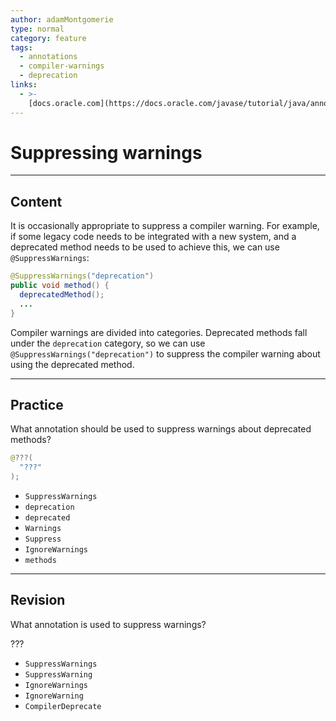 ```yaml
---
author: adamMontgomerie
type: normal
category: feature
tags:
  - annotations
  - compiler-warnings
  - deprecation
links:
  - >-
    [docs.oracle.com](https://docs.oracle.com/javase/tutorial/java/annotations/predefined.html){website}
---
```


# Suppressing warnings


---

## Content

It is occasionally appropriate to suppress a compiler warning. For example, if some legacy code needs to be integrated with a new system, and a deprecated method needs to be used to achieve this, we can use `@SuppressWarnings`: 

```java
@SuppressWarnings("deprecation")
public void method() {
  deprecatedMethod();
  ...
}
```

Compiler warnings are divided into categories. Deprecated methods fall under the `deprecation` category, so we can use `@SuppressWarnings("deprecation")` to suppress the compiler warning about using the deprecated method.


---

## Practice

What annotation should be used to suppress warnings about deprecated methods?

```java
@???(
  "???"
);
```

- `SuppressWarnings` 
- `deprecation` 
- `deprecated` 
- `Warnings` 
- `Suppress` 
- `IgnoreWarnings` 
- `methods`


---

## Revision

What annotation is used to suppress warnings?

???

- `SuppressWarnings` 
- `SuppressWarning` 
- `IgnoreWarnings` 
- `IgnoreWarning` 
- `CompilerDeprecate`
